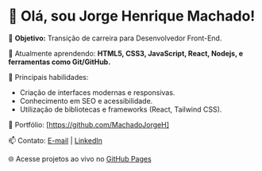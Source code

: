 # 👋 Olá, sou Jorge Henrique Machado!

🎯 **Objetivo:** Transição de carreira para Desenvolvedor Front-End.

🌱 Atualmente aprendendo: **HTML5, CSS3, JavaScript, React, Nodejs, e ferramentas como Git/GitHub.**


🚀 Principais habilidades:
- Criação de interfaces modernas e responsivas.
- Conhecimento em SEO e acessibilidade.
- Utilização de bibliotecas e frameworks (React, Tailwind CSS).

📌 Portfólio: [https://github.com/MachadoJorgeH]

📫 Contato: [E-mail](mailto:jorgehenriqueq@gmail.com) | [LinkedIn](https://www.linkedin.com/in/jorge-henrique-machado-203ab41a4/)

🌐 Acesse projetos ao vivo no [GitHub Pages](https://machadojorgeh.github.io/)
